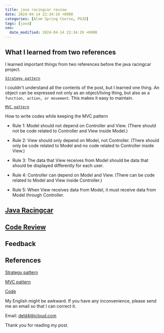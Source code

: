 ```yaml
---
title: java racingcar review
date: 2024-04-14 22:34:19 +0900
categories: [Alom Spring Course, POJO]
tags: [java]
seo:
  date_modified: 2024-04-14 22:34:19 +0900
---
```


## What I learned from two references

I learned important things from two references before the java racingcar project.

[`Strategy pattern`](https://inpa.tistory.com/entry/GOF-%F0%9F%92%A0-%EC%A0%84%EB%9E%B5Strategy-%ED%8C%A8%ED%84%B4-%EC%A0%9C%EB%8C%80%EB%A1%9C-%EB%B0%B0%EC%9B%8C%EB%B3%B4%EC%9E%90)

I couldn't understand all the contents of the post, but I learned one thing. An object can be expressed not only as an object/living thing, but also as a `function, action, or movement`. This makes it easy to maintain.

[`MVC pattern`](https://www.youtube.com/watch?v=ogaXW6KPc8I)

How to write codes while keeping the MVC pattern

 - Rule 1: Model should not depend on Controller and View. (There should not be code related to Controller and View inside Model.)

 - Rule 2: View should only depend on Model, not Controller. (There should only be code related to Model and no code related to Controller inside View.)

 - Rule 3: The data that View receives from Model should be data that should be displayed differently for each user.

  - Rule 4: Controller can depend on Model and View. (There can be code related to Model and View inside Controller.)

 - Rule 5: When View receives data from Model, it must receive data from Model through Controller.

## [Java Racingcar](https://github.com/4deld/java-racingcar)



## [Code Review](https://github.com/TEAM-ALOM/java-lotto/pull/13)



## Feedback



## References

[Strategy pattern](https://inpa.tistory.com/entry/GOF-%F0%9F%92%A0-%EC%A0%84%EB%9E%B5Strategy-%ED%8C%A8%ED%84%B4-%EC%A0%9C%EB%8C%80%EB%A1%9C-%EB%B0%B0%EC%9B%8C%EB%B3%B4%EC%9E%90)

[MVC pattern](https://www.youtube.com/watch?v=ogaXW6KPc8I)

[Code](https://github.com/woowacourse/java-racingcar/tree/kokodak)


My English might be awkward. If you have any inconvenience, please send me an email so that I can correct it.

Email: deld4@icloud.com

Thank you for reading my post.

